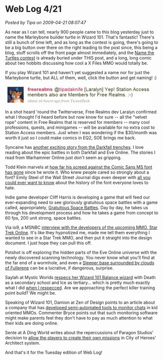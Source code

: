 # Web Log 4/21

*Posted by Tipa on 2009-04-21 08:07:47*

As near as I can tell, nearly 900 people came to this blog yesterday just to name the Marleybone builder turtle in Wizard 101. That's fantastic! There's still a bunch of time left, and as long as the contest is going, there's going to be a big button over there on the right leading to the post since, this being a blog, stuff scrolls off the front page almost immediately, and the [Name the Turtles contest](../index.php/2009/04/20/wizard-101-name-the-turtles/) is already buried under THIS post, and a long, long comic about two hobbits discussing how cool a X Files MMO would totally be.

If you play Wizard 101 and haven't yet suggested a name nor for just the Marleybone turtle, but ALL of them, well, click the button and get naming! :)

![frstationaccess](../uploads/2009/04/frstationaccess-480x64.jpg "frstationaccess")

In a shot heard 'round the Twitterverse, Free Realms dev Laralyn confirmed what I thought I'd heard before but now know for sure -- all the "velvet rope" content in Free Realms that is reserved for members -- many cool professions, quests, and minigames -- will be available for no extra cost to Station Access members. Just when I was wondering if the $30/month was worth it just so I could make comics in EQ2, SOE brings me back.

Syncaine has [another exciting story from the Darkfall trenches](http://syncaine.wordpress.com/2009/04/20/darkfall-navy-and-some-organized-failure/). I love reading about the epic battles in both Darkfall and Eve Online. The stories I read from Warhammer Online just don't seem as gripping.

Todd Klein marvels at [how far his screed against the Comic Sans MS font has gone](http://kleinletters.com/Blog/?p=3726) since he wrote it. Who knew people cared so strongly about a font? Emily Steel of the Wall Street Journal digs even deeper with [all you could ever want to know](http://online.wsj.com/article/SB123992364819927171.html#mod) about the history of the font everyone loves to hate.

Indie game developer Cliff Harris is developing a game that will feed our ever-expanding need to see gloriously gratuitous space battles with a game called, appropriately, [Gratuitous Space Battles](http://positech.co.uk/cliffsblog/?p=227). Day by day, he takes us through his development process and how he takes a game from concept to 60 fps, 200 unit strong, space battles.

Via io9, a MSNBC [interview with the developers of the upcoming MMO, Star Trek Online](http://io9.com/5220291/phaser-all-the-new-friends-youll-meet-on-star-treks-mmo). It's like they hypnotized me, made me tell them everything I wanted to see in a Star Trek MMO, and then put it straight into the design document. I just hope they can pull this off.

Potshot is off exploring the hidden parts of the Eve Online universe with the newly discovered scanning technology. You never know what you'll find at the far end of a wormhole, and even a [Sleeper base surrounded by clouds of Fullerene](http://potshot.wordpress.com/2009/04/20/cooking-with-gas/) can be a lucrative, if dangerous, surprise.

Saylah at Mystic Worlds [respecs her Wizard 101 Balance wizard](http://notadiary.typepad.com/mysticworlds/2009/04/wizard101-balance-death-traps-feint-leech-heals-talent-respec-ftw.html) with Death as a secondary school and Ice as tertiary... which is pretty much exactly what I did [when I respecced](../index.php/2009/04/15/wizard-101-training-points-easter-wands-rebirth/). Are we approaching the perfect killer training point build? We might be.

Speaking of Wizard 101, Damion at Zen of Design points to an article about a company that has [developed semi-automated tools to monitor chats](http://www.zenofdesign.com/2009/04/20/playground-monitoring-middleware-solutions/) in kid oriented MMOs. Commenter Bryce points out that such monitoring software might make parents feel they don't have to pay as much attention to what their kids are doing online.

Sente at A Ding World writes about the repercussions of Paragon Studios' decision to [allow the players to create their own missions](http://adingworld.wordpress.com/2009/04/20/the-peoples-city-of-heroes/) in City of Heroes' Architect system.

And that's it for the Tuesday edition of Web Log!

